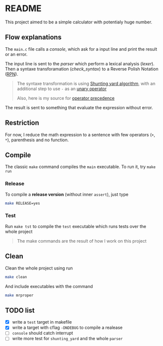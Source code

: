 # README

This project aimed to be a simple calculator with potentialy huge number.



## Flow explanations

The `main.c` file calls a *console*, which ask for a input line and print the result or an error.

The input line is sent to the *parser* which perform a lexical analysis (*lexer*).
Then a syntaxe transforamation (*check_syntax*) to a Reverse Polish Notation ([RPN](https://en.wikipedia.org/wiki/Reverse_Polish_notation)).

> The syntaxe transformation is using [Shunting yard algorithm](https://en.wikipedia.org/wiki/Shunting-yard_algorithm), with an additional step to use `-` as an [unary operator](https://stackoverflow.com/questions/16425571/unary-minus-in-shunting-yard-expression-parser)
>
> Also, here is my source for [operator precedence](https://en.wikipedia.org/wiki/Order_of_operations#Programming_languages)


The result is sent to something that evaluate the expression without error.



## Restriction

For now, I reduce the math expression to a sentence with few operators (`+`, `*`), parenthesis and no function.



## Compile

The classic `make` command compiles the `main` executable. To run it, try `make run`

### Release

To compile a **release version** (without inner `assert`), just type

```bash
make RELEASE=yes
```

### Test

Run `make tst` to compile the `test` executable which runs tests over the whole project

> The make commands are the result of how I work on this project

 

## Clean

Clean the whole project using run

```bash
make clean
```

And include executables with the command

```bash
make mrproper
```



## TODO list

- [x] write a `test` target in makefile
- [x] write a target with cflag `-DNDEBUG` to compile a realease
- [ ] `console` should catch interrupt
- [ ] write more test for `shunting_yard` and the whole `parser`
